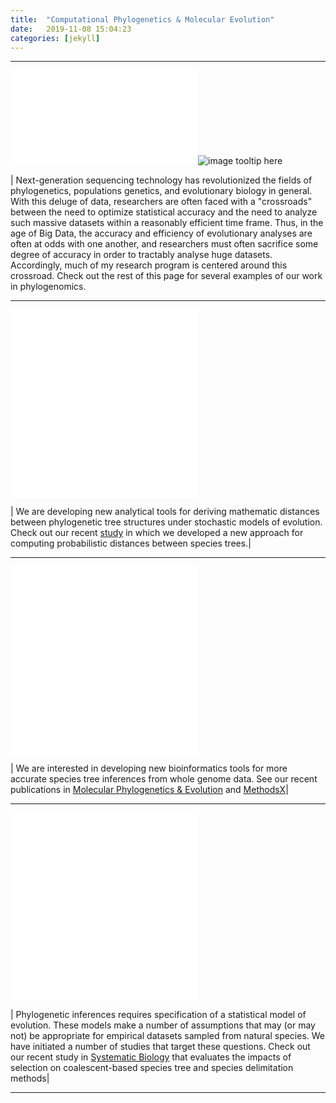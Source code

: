```yaml
---
title:  "Computational Phylogenetics & Molecular Evolution"
date:   2019-11-08 15:04:23
categories: [jekyll]
---
```


------------------------------------------------------------------------------------------------------
![image tooltip here](images/Crossroad2.pdf)![image tooltip here](images/CrossRoads.jpg)

| Next-generation sequencing technology has revolutionized the fields of phylogenetics, populations genetics, and evolutionary biology in general. With this deluge of data, researchers are often faced with a "crossroads" between the need to optimize statistical accuracy and the need to analyze such massive datasets within a reasonably efficient time frame. Thus, in the age of Big Data, the accuracy and efficiency of evolutionary analyses are often at odds with one another, and researchers must often sacrifice some degree of accuracy in order to tractably analyse huge datasets.  Accordingly, much of my research program is centered around this crossroad. Check out the rest of this page for several examples of our work in phylogenomics.



------------------------------------------------------------------------------------------------------
![image tooltip here](images/Box1.pdf)![image tooltip here](images/Featured1.pdf)

| We are developing new analytical tools for deriving mathematic distances between phylogenetic tree structures under stochastic models of evolution. Check out our recent [study](https://academic.oup.com/sysbio/advance-article/doi/10.1093/sysbio/syz031/5488962) in which we developed a new approach for computing probabilistic distances between species trees.|

------------------------------------------------------------------------------------------------------

![image tooltip here](images/Box23.pdf)![image tooltip here](images/Phylo2.pdf)

| We are interested in developing new bioinformatics tools for more accurate species tree inferences from whole genome data. See our recent publications in [Molecular Phylogenetics & Evolution](https://www.sciencedirect.com/science/article/pii/S1055790318305153?via%3Dihub) and [MethodsX](https://www.sciencedirect.com/science/article/pii/S2215016119302493)|

------------------------------------------------------------------------------------------------------


![image tooltip here](images/Box3.pdf)![image tooltip here](images/Phylo3.pdf)

| Phylogenetic inferences requires specification of a statistical model of evolution. These models make a number of assumptions that may (or may not) be appropriate for empirical datasets sampled from natural species. We have initiated a number of studies that target these questions. Check out our recent study in [Systematic Biology](https://academic.oup.com/sysbio/article/67/6/1076/4995179) that evaluates the impacts of selection on coalescent-based species tree and species delimitation methods|

------------------------------------------------------------------------------------------------------
